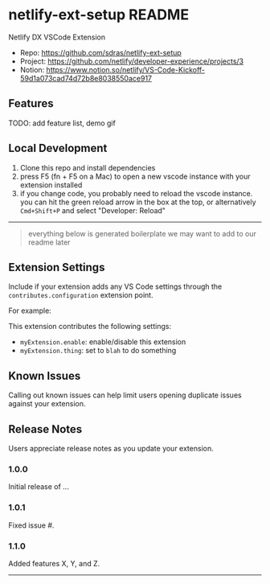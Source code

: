 # netlify-ext-setup README

Netlify DX VSCode Extension

- Repo: https://github.com/sdras/netlify-ext-setup
- Project: https://github.com/netlify/developer-experience/projects/3
- Notion: https://www.notion.so/netlify/VS-Code-Kickoff-59d1a073cad74d72b8e8038550ace917

## Features

TODO: add feature list, demo gif

## Local Development

1. Clone this repo and install dependencies
2. press F5 (fn + F5 on a Mac) to open a new vscode instance with your extension installed
3. if you change code, you probably need to reload the vscode instance. you can hit the green reload arrow in the box at the top, or alternatively `Cmd+Shift+P` and select "Developer: Reload"

---

> everything below is generated boilerplate we may want to add to our readme later

## Extension Settings

Include if your extension adds any VS Code settings through the `contributes.configuration` extension point.

For example:

This extension contributes the following settings:

- `myExtension.enable`: enable/disable this extension
- `myExtension.thing`: set to `blah` to do something

## Known Issues

Calling out known issues can help limit users opening duplicate issues against your extension.

## Release Notes

Users appreciate release notes as you update your extension.

### 1.0.0

Initial release of ...

### 1.0.1

Fixed issue #.

### 1.1.0

Added features X, Y, and Z.

---
